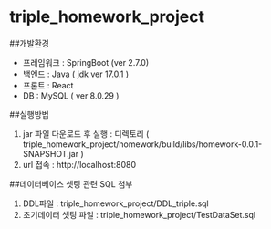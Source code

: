# triple_homework_project

##개발환경
- 프레임워크 : SpringBoot (ver 2.7.0)
- 백엔드 : Java ( jdk ver 17.0.1 )
- 프론트 : React 
- DB : MySQL ( ver 8.0.29 )

##실행방법
1. jar 파일 다운로드 후 실행 : 디렉토리 ( triple_homework_project/homework/build/libs/homework-0.0.1-SNAPSHOT.jar )
2. url 접속 : http://localhost:8080


##데이터베이스 셋팅 관련 SQL 첨부
1. DDL파일 : triple_homework_project/DDL_triple.sql
2. 초기데이터 셋팅 파일 : triple_homework_project/TestDataSet.sql


